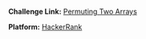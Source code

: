**Challenge Link:** [Permuting Two Arrays](https://www.hackerrank.com/contests/90-days-of-coding/challenges/two-arrays)

**Platform:** [HackerRank](https://hackerrank.com/)
